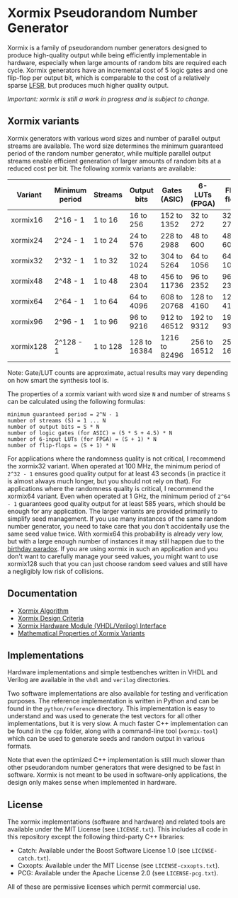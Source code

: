 Xormix Pseudorandom Number Generator
====================================

Xormix is a family of pseudorandom number generators designed to produce high-quality output while being efficiently implementable in hardware, especially when large amounts of random bits are required each cycle. Xormix generators have an incremental cost of 5 logic gates and one flip-flop per output bit, which is comparable to the cost of a relatively sparse [LFSR](https://en.wikipedia.org/wiki/Linear-feedback_shift_register), but produces much higher quality output.

*Important: xormix is still a work in progress and is subject to change.*

Xormix variants
---------------

Xormix generators with various word sizes and number of parallel output streams are available. The word size determines the minimum guaranteed period of the random number generator, while multiple parallel output streams enable efficient generation of larger amounts of random bits at a reduced cost per bit. The following xormix variants are available:

| Variant   | Minimum period | Streams  | Output bits  | Gates (ASIC)  | 6-LUTs (FPGA) | Flip-flops   |
| --------- | -------------- | -------- | ------------ | ------------- | ------------- | ------------ |
| xormix16  | 2^16 - 1       | 1 to 16  | 16 to 256    | 152 to 1352   | 32 to 272     | 32 to 272    |
| xormix24  | 2^24 - 1       | 1 to 24  | 24 to 576    | 228 to 2988   | 48 to 600     | 48 to 600    |
| xormix32  | 2^32 - 1       | 1 to 32  | 32 to 1024   | 304 to 5264   | 64 to 1056    | 64 to 1056   |
| xormix48  | 2^48 - 1       | 1 to 48  | 48 to 2304   | 456 to 11736  | 96 to 2352    | 96 to 2352   |
| xormix64  | 2^64 - 1       | 1 to 64  | 64 to 4096   | 608 to 20768  | 128 to 4160   | 128 to 4160  |
| xormix96  | 2^96 - 1       | 1 to 96  | 96 to 9216   | 912 to 46512  | 192 to 9312   | 192 to 9312  |
| xormix128 | 2^128 - 1      | 1 to 128 | 128 to 16384 | 1216 to 82496 | 256 to 16512  | 256 to 16512 |

Note: Gate/LUT counts are approximate, actual results may vary depending on how smart the synthesis tool is.

The properties of a xormix variant with word size `N` and number of streams `S` can be calculated using the following formulas:

	minimum guaranteed period = 2^N - 1
	number of streams (S) = 1 ... N
	number of output bits = S * N
	number of logic gates (for ASIC) = (5 * S + 4.5) * N
	number of 6-input LUTs (for FPGA) = (S + 1) * N
	number of flip-flops = (S + 1) * N

For applications where the randomness quality is not critical, I recommend the xormix32 variant. When operated at 100 MHz, the minimum period of `2^32 - 1` ensures good quality output for at least 43 seconds (in practice it is almost always much longer, but you should not rely on that). For applications where the randomness quality is critical, I recommend the xormix64 variant. Even when operated at 1 GHz, the minimum period of `2^64 - 1` guarantees good quality output for at least 585 years, which should be enough for any application. The larger variants are provided primarily to simplify seed management. If you use many instances of the same random number generator, you need to take care that you don't accidentally use the same seed value twice. With xormix64 this probability is already very low, but with a large enough number of instances it may still happen due to the [birthday paradox](https://en.wikipedia.org/wiki/Birthday_problem). If you are using xormix in such an application and you don't want to carefully manage your seed values, you might want to use xormix128 such that you can just choose random seed values and still have a negligibly low risk of collisions.

Documentation
-------------

- [Xormix Algorithm](doc/algorithm.md)
- [Xormix Design Criteria](doc/design-criteria.md)
- [Xormix Hardware Module (VHDL/Verilog) Interface](doc/hardware-interface.md)
- [Mathematical Properties of Xormix Variants](doc/mathematical-properties.md)

Implementations
---------------

Hardware implementations and simple testbenches written in VHDL and Verilog are available in the `vhdl` and `verilog` directories.

Two software implementations are also available for testing and verification purposes. The reference implementation is written in Python and can be found in the `python/reference` directory. This implementation is easy to understand and was used to generate the test vectors for all other implementations, but it is very slow. A much faster C++ implementation can be found in the `cpp` folder, along with a command-line tool (`xormix-tool`) which can be used to generate seeds and random output in various formats.

Note that even the optimized C++ implementation is still much slower than other pseudorandom number generators that were designed to be fast in software. Xormix is not meant to be used in software-only applications, the design only makes sense when implemented in hardware.

License
-------

The xormix implementations (software and hardware) and related tools are available under the MIT License (see `LICENSE.txt`). This includes all code in this repository except the following third-party C++ libraries:

- Catch: Available under the Boost Software License 1.0 (see `LICENSE-catch.txt`).
- Cxxopts: Available under the MIT License (see `LICENSE-cxxopts.txt`).
- PCG: Available under the Apache License 2.0 (see `LICENSE-pcg.txt`).

All of these are permissive licenses which permit commercial use.
